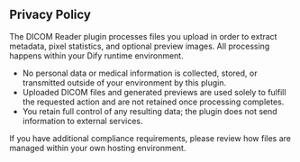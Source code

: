 ## Privacy Policy

The DICOM Reader plugin processes files you upload in order to extract metadata, pixel statistics, and optional preview images. All processing happens within your Dify runtime environment.

- No personal data or medical information is collected, stored, or transmitted outside of your environment by this plugin.
- Uploaded DICOM files and generated previews are used solely to fulfill the requested action and are not retained once processing completes.
- You retain full control of any resulting data; the plugin does not send information to external services.

If you have additional compliance requirements, please review how files are managed within your own hosting environment.

